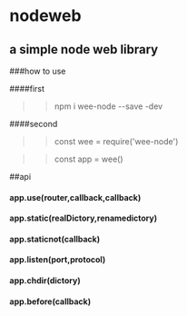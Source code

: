 # nodeweb
## a simple node web library

###how to use 

####first
>> npm i wee-node --save -dev

####second

>> const wee = require('wee-node') 

>> const app = wee()

##api

#### app.use(router,callback,callback)


#### app.static(realDictory,renamedictory)


#### app.staticnot(callback)


#### app.listen(port,protocol)


#### app.chdir(dictory)


#### app.before(callback)

